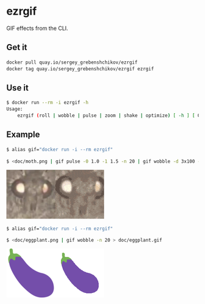 # ezrgif

GIF effects from the CLI.

## Get it

```sh
docker pull quay.io/sergey_grebenshchikov/ezrgif
docker tag quay.io/sergey_grebenshchikov/ezrgif ezrgif
```

## Use it

```sh
$ docker run --rm -i ezrgif -h
Usage:
    ezrgif (roll | wobble | pulse | zoom | shake | optimize) [ -h ] [ OPTIONS ]
```


## Example

```sh
$ alias gif="docker run -i --rm ezrgif"
```
```sh
$ <doc/moth.png | gif pulse -0 1.0 -1 1.5 -n 20 | gif wobble -d 3x100 -p 100% -c 100% | gif optimize > doc/moth.gif
```

![before](doc/moth.png)![after](doc/moth.gif)

```sh
$ alias gif="docker run -i --rm ezrgif"
```
```sh
$ <doc/eggplant.png | gif wobble -n 20 > doc/eggplant.gif
```

![before](doc/eggplant.png)![after](doc/eggplant.gif)
